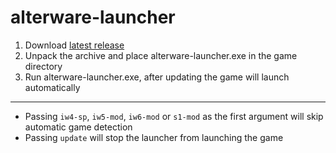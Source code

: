 # alterware-launcher

1. Download [latest release](https://github.com/mxve/alterware-launcher/releases/latest/download/alterware-launcher-x86_64-pc-windows-msvc.zip)
2. Unpack the archive and place alterware-launcher.exe in the game directory
3. Run alterware-launcher.exe, after updating the game will launch automatically

---

- Passing ```iw4-sp```, ```iw5-mod```, ```iw6-mod``` or ```s1-mod``` as the first argument will skip automatic game detection
- Passing ```update``` will stop the launcher from launching the game